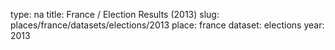 type: na
title: France / Election Results (2013)
slug: places/france/datasets/elections/2013
place: france
dataset: elections
year: 2013
